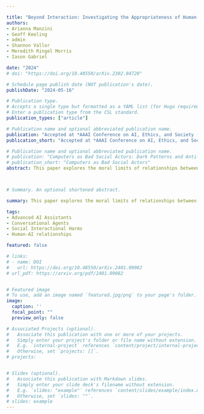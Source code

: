 ```yaml
---

title: "Beyond Interaction: Investigating the Appropriateness of Human-AI Assistant Relationships"
authors: 
- Arianna Manzini
- Geoff Keeling
- admin 
- Shannon Vallor
- Meredith Ringel Morris
- Iason Gabriel

date: "2024"
# doi: "https://doi.org/10.48550/arXiv.2302.04720"

# Schedule page publish date (NOT publication's date).
publishDate: "2024-05-16"

# Publication type.
# Accepts a single type but formatted as a YAML list (for Hugo requirements).
# Enter a publication type from the CSL standard.
publication_types: ["article"]

# Publication name and optional abbreviated publication name.
publication: "Accepted at *AAAI Conference on AI, Ethics, and Society (AIES)*"
publication_short: "Accepted at *AAAI Conference on AI, Ethics, and Society (AIES)*"

# Publication name and optional abbreviated publication name.
# publication: "Computers as Bad Social Actors: Dark Patterns and Anti-Patterns in Interfaces that Act Socially"
# publication_short: "Computers as Bad Social Actors"
abstract: This paper explores the moral limits of relationships between users and advanced AI assistants, specifically which features of such relationships render them appropriate or inappropriate. We first consider a series of values including benefit, flourishing, autonomy and care that are characteristic of appropriate human interpersonal relationships. We use these values to guide an analysis of which features of user–AI assistant relationships are liable to give rise to harms, and then we discuss a series of risks and mitigations for such relationships. The risks that we explore are - (1) causing direct emotional and physical harm to users; (2) limiting opportunities for user personal development; (3) exploiting emotional dependence; and (4) generating material dependencies.



# Summary. An optional shortened abstract.

summary: This paper explores the moral limits of relationships between users and advanced AI assistants, specifically which features of such relationships render them appropriate or inappropriate. We first consider a series of values including benefit, flourishing, autonomy and care that are characteristic of appropriate human interpersonal relationships. We use these values to guide an analysis of which features of user–AI assistant relationships are liable to give rise to harms, and then we discuss a series of risks and mitigations for such relationships. The risks that we explore are - (1) causing direct emotional and physical harm to users; (2) limiting opportunities for user personal development; (3) exploiting emotional dependence; and (4) generating material dependencies.

tags:
- Advanced AI Assistants
- Conversational Agents
- Social Interactional Harms
- Human-AI relationships

featured: false

# links:
# - name: DOI
#   url: https://doi.org/10.48550/arXiv.2401.09082
# url_pdf: https://arxiv.org/pdf/2401.09082


# Featured image
# To use, add an image named `featured.jpg/png` to your page's folder. 
image:
  caption: ''
  focal_point: ""
  preview_only: false

# Associated Projects (optional).
#   Associate this publication with one or more of your projects.
#   Simply enter your project's folder or file name without extension.
#   E.g. `internal-project` references `content/project/internal-project/index.md`.
#   Otherwise, set `projects: []`.
# projects:


# Slides (optional).
#   Associate this publication with Markdown slides.
#   Simply enter your slide deck's filename without extension.
#   E.g. `slides: "example"` references `content/slides/example/index.md`.
#   Otherwise, set `slides: ""`.
# slides: example
---
```



